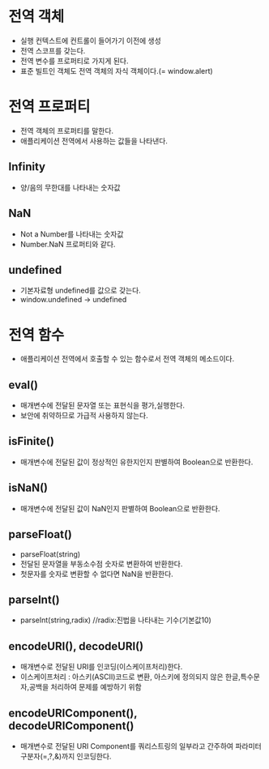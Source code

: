 
# 전역 객체
- 실행 컨텍스트에 컨트롤이 들어가기 이전에 생성
- 전역 스코프를 갖는다.
- 전역 변수를 프로퍼티로 가지게 된다.
- 표준 빌트인 객체도 전역 객체의 자식 객체이다.(= window.alert)


# 전역 프로퍼티
- 전역 객체의 프로퍼티를 말한다.
- 애플리케이션 전역에서 사용하는 값들을 나타낸다.

## Infinity
- 양/음의 무한대를 나타내는 숫자값

## NaN
- Not a Number를 나타내는 숫자값
- Number.NaN 프로퍼티와 같다.

## undefined
- 기본자료형 undefined를 값으로 갖는다.
- window.undefined -> undefined


# 전역 함수
- 애플리케이션 전역에서 호출할 수 있는 함수로서 전역 객체의 메소드이다.

## eval()
- 매개변수에 전달된 문자열 또는 표현식을 평가,실행한다.
- 보안에 취약하므로 가급적 사용하지 않는다.

## isFinite()
- 매개변수에 전달된 값이 정상적인 유한지인지 판별하여 Boolean으로 반환한다.

## isNaN()
- 매개변수에 전달된 값이 NaN인지 판별하여 Boolean으로 반환한다.

## parseFloat()
- parseFloat(string)
- 전달된 문자열을 부동소수점 숫자로 변환하여 반환한다.
- 첫문자를 숫자로 변환할 수 없다면 NaN을 반환한다.

## parseInt()
- parseInt(string,radix) //radix:진법을 나타내는 기수(기본값10)

## encodeURI(), decodeURI()
- 매개변수로 전달된 URI를 인코딩(이스케이프처리)한다.
- 이스케이프처리 : 아스키(ASCII)코드로 변환, 아스키에 정의되지 않은 한글,특수문자,공백을 처리하여 문제를 예방하기 위함

## encodeURIComponent(), decodeURIComponent()
- 매개변수로 전달된 URI Component를 쿼리스트링의 일부라고 간주하여 파라미터 구분자(=,?,&)까지 인코딩한다.